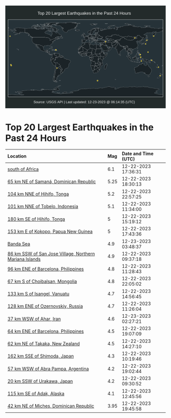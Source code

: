 ![Map](./map.png)

# Top 20 Largest Earthquakes in the Past 24 Hours

| Location | Mag | Date and Time (UTC) |
|:---|:---|:---|
| [south of Africa](https://earthquake.usgs.gov/earthquakes/eventpage/us7000lkxb) | 6.1 | 12-22-2023 17:36:31 |
| [65 km NE of Samaná, Dominican Republic](https://earthquake.usgs.gov/earthquakes/eventpage/pr2023356000) | 5.25 | 12-22-2023 18:30:13 |
| [104 km NNE of Hihifo, Tonga](https://earthquake.usgs.gov/earthquakes/eventpage/us7000lkzp) | 5.2 | 12-22-2023 22:57:25 |
| [101 km NNE of Tobelo, Indonesia](https://earthquake.usgs.gov/earthquakes/eventpage/us7000lkvf) | 5.1 | 12-22-2023 11:34:00 |
| [180 km SE of Hihifo, Tonga](https://earthquake.usgs.gov/earthquakes/eventpage/us7000lkwj) | 5 | 12-22-2023 15:19:12 |
| [153 km E of Kokopo, Papua New Guinea](https://earthquake.usgs.gov/earthquakes/eventpage/us7000lkxi) | 5 | 12-22-2023 17:43:36 |
| [Banda Sea](https://earthquake.usgs.gov/earthquakes/eventpage/us7000ll0u) | 4.9 | 12-23-2023 03:48:37 |
| [86 km SSW of San Jose Village, Northern Mariana Islands](https://earthquake.usgs.gov/earthquakes/eventpage/us7000lkuv) | 4.9 | 12-22-2023 09:37:18 |
| [96 km ENE of Barcelona, Philippines](https://earthquake.usgs.gov/earthquakes/eventpage/us7000lkvc) | 4.8 | 12-22-2023 11:28:43 |
| [67 km S of Choibalsan, Mongolia](https://earthquake.usgs.gov/earthquakes/eventpage/us7000lkzh) | 4.8 | 12-22-2023 22:05:02 |
| [133 km S of Isangel, Vanuatu](https://earthquake.usgs.gov/earthquakes/eventpage/us7000lkw9) | 4.7 | 12-22-2023 14:56:45 |
| [128 km ENE of Ozernovskiy, Russia](https://earthquake.usgs.gov/earthquakes/eventpage/us7000lkvd) | 4.7 | 12-22-2023 11:26:04 |
| [37 km WSW of Ahar, Iran](https://earthquake.usgs.gov/earthquakes/eventpage/us7000ll0i) | 4.6 | 12-23-2023 02:27:21 |
| [64 km ENE of Barcelona, Philippines](https://earthquake.usgs.gov/earthquakes/eventpage/us7000lky9) | 4.5 | 12-22-2023 19:07:09 |
| [62 km NE of Takaka, New Zealand](https://earthquake.usgs.gov/earthquakes/eventpage/us7000lkw3) | 4.5 | 12-22-2023 14:27:10 |
| [162 km SSE of Shimoda, Japan](https://earthquake.usgs.gov/earthquakes/eventpage/us7000lkv7) | 4.3 | 12-22-2023 10:19:46 |
| [57 km WSW of Abra Pampa, Argentina](https://earthquake.usgs.gov/earthquakes/eventpage/us7000lky5) | 4.2 | 12-22-2023 19:02:44 |
| [20 km SSW of Urakawa, Japan](https://earthquake.usgs.gov/earthquakes/eventpage/us7000lkuu) | 4.2 | 12-22-2023 09:30:52 |
| [115 km SE of Adak, Alaska](https://earthquake.usgs.gov/earthquakes/eventpage/us7000lkvu) | 4.1 | 12-22-2023 12:45:56 |
| [42 km NE of Miches, Dominican Republic](https://earthquake.usgs.gov/earthquakes/eventpage/pr2023356002) | 3.95 | 12-22-2023 19:45:58 |
